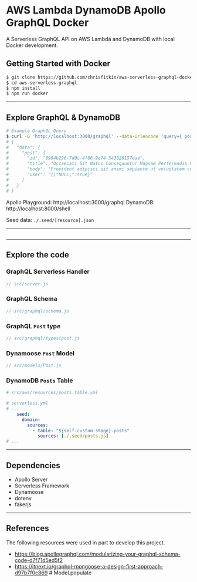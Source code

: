 <!--
title: GraphQL query endpoint in NodeJS on AWS with DynamoDB
description: A single-module GraphQL endpoint with query and mutation functionality.
layout: Doc
-->

# AWS Lambda DynamoDB Apollo GraphQL Docker

A Serverless GraphQL API on AWS Lambda and DynamoDB with local Docker development.

## Getting Started with Docker

```sh
$ git clone https://github.com/chrisfitkin/aws-serverless-graphql-docker.git
$ cd aws-serverless-graphql
$ npm install
$ npm run docker
```

---

## Explore GraphQL & DynamoDB

```sh
# Example GraphQL Query
$ curl -G 'http://localhost:3000/graphql' --data-urlencode 'query={ posts }'
# {
#   "data": {
#     "post": {
#       "id": "8984b296-7d0c-4f86-9e74-543628157eae",
#       "title": "Occaecati Sit Natus Consequuntur Magnam Perferendis Velit",
#       "body": "Provident adipisci sit animi sapiente ut voluptatem cumque dolores. Et rerum et omnis iusto quos laudantium sed et. Non nihil laboriosam omnis voluptates facere reiciendis.\n \rAmet maxime repudiandae facilis qui eligendi et praesentium at. Eum sit modi. Unde itaque quos odit deleniti. Voluptatibus placeat molestiae. Dolores iusto repellendus numquam quasi nam. Officia impedit et sunt facere fuga.\n \rBeatae qui doloremque pariatur harum autem consequatur quod aut. Odio autem soluta dicta officiis. In et molestias.",
#       "user": "{\"NULL\":true}"
#     }
#   }
# }
```

Apollo Playground: http://localhost:3000/graphql
DynamoDB: http://localhost:8000/shell

Seed data: `./.seed/[resource].json`

---

## 

---

## Explore the code

### GraphQL Serverless Handler

```js
// src/server.js
```

### GraphQL Schema

```js
// src/graphql/schema.js
```

### GraphQL `Post` type

```js
// src/graphql/types/post.js
```

### Dynamoose `Post` Model

```js
// src/models/Post.js
```

### DynamoDB `Posts` Table

```yml
# src/aws/resources/posts.table.yml
```

```yml
# serverless.yml
# ...
    seed:
      domain:
        sources:
          - table: "${self:custom.stage}.posts"
            sources: [./.seed/posts.js]
# ...
```

---

## Dependencies

* Apollo Server
* Serverless Framework
* Dynamoose
* dotenv
* fakerjs

---

## References

The following resources were used in part to develop this project.

* https://blog.apollographql.com/modularizing-your-graphql-schema-code-d7f71d5ed5f2
* https://itnext.io/graphql-mongoose-a-design-first-approach-d97b7f0c869 # Model.populate

